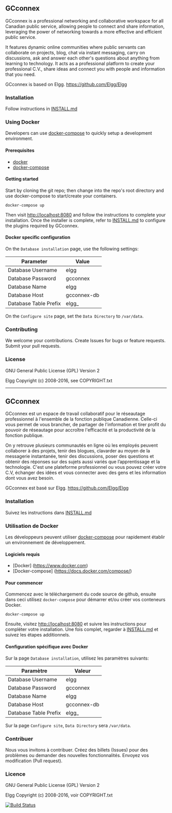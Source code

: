 ## GCconnex 

GCconnex is a professional networking and collaborative workspace for all Canadian public service, allowing people to connect and share information, leveraging the power of networking towards a more effective and efficient public service. 
 
It features dynamic online communities where public servants can collaborate on projects, blog, chat via instant messaging, carry on discussions, ask and answer each other's questions about anything from learning to technology. It acts as a professional platform to create your professional C.V., share ideas and connect you with people and information that you need.

GCconnex is based on Elgg. https://github.com/Elgg/Elgg

### Installation
Follow instructions in [INSTALL.md](https://github.com/tbs-sct/gcconnex/blob/gcconnex/INSTALL.md)

### Using Docker

Developers can use [docker-compose](https://docs.docker.com/compose/) to 
quickly setup a development environment.

#### Prerequisites
* [docker](https://www.docker.com)
* [docker-compose](https://docs.docker.com/compose/)

#### Getting started
Start by cloning the git repo; then change into the repo's root directory and
use docker-compose to start/create your containers.

    docker-compose up

Then visit [http://localhost:8080](http://localhost:8080) and follow the 
instructions to complete your installation.  Once the installer is complete,
refer to 
[INSTALL.md](https://github.com/tbs-sct/gcconnex/blob/gcconnex/INSTALL.md#configure-plugins)
to configure the plugins required by GCconnex. 

#### Docker specific configuration
On the `Database installation` page, use the following settings:

| Parameter             | Value         |
| --------------------- | ------------- |
| Database Username     | elgg          |
| Database Password     | gcconnex      |
| Database Name         | elgg          |
| Database Host         | gcconnex-db   |
| Database Table Prefix | elgg_         |

On the `Configure site` page, set the `Data Directory` to `/var/data`.

### Contributing
We welcome your contributions. Create Issues for bugs or feature requests. Submit your pull requests.

### License
GNU General Public License (GPL) Version 2

Elgg Copyright (c) 2008-2016, see COPYRIGHT.txt

-------------------------------------------------------------------

## GCconnex
GCconnex est un espace de travail collaboratif pour le réseautage professionnel à l'ensemble de la fonction publique Canadienne. Celle-ci vous permet de vous brancher, de partager de l'information et tirer profit du pouvoir de réseautage pour accroître l'efficacité et la productivité de la fonction publique. 
 
On y retrouve plusieurs communautés en ligne où les employés peuvent collaborer à des projets, tenir des blogues, clavarder au moyen de la messagerie instantanée, tenir des discussions, poser des questions et obtenir des réponses sur des sujets aussi variés que l’apprentissage et la technologie. C'est une plateforme professionnel ou vous pouvez créer votre C.V, échanger des idées et vous connecter avec des gens et les information dont vous avez besoin.

GCconnex est basé sur Elgg. https://github.com/Elgg/Elgg

### Installation
Suivez les instructions dans [INSTALL.md](https://github.com/tbs-sct/gcconnex/blob/gcconnex/INSTALL.md)

### Utilisation de Docker

Les développeurs peuvent utiliser 
[docker-compose](https://docs.docker.com/compose/) pour rapidement établir un
environnement de développement.

#### Logiciels requis
* [Docker] (https://www.docker.com)
* [Docker-compose] (https://docs.docker.com/compose/)

#### Pour commencer
Commencez avec le téléchargement du code source de github, ensuite dans ceci
utilisez `docker-compose` pour démarrer et/ou créer vos conteneurs Docker.

    docker-compose up

Ensuite, visitez [http://localhost:8080](http://localhost:8080) et suivre les
instructions pour compléter votre installation.  Une fois complet, regarder à 
[INSTALL.md](https://github.com/tbs-sct/gcconnex/blob/gcconnex/INSTALL.md#configure-plugins)
et suivez les étapes additionnels.

#### Configuration spécifique avec Docker
Sur la page `Database installation`, utilisez les paramètres suivants:

| Paramètre             | Valeur        |
| --------------------- | ------------- |
| Database Username     | elgg          |
| Database Password     | gcconnex      |
| Database Name         | elgg          |
| Database Host         | gcconnex-db   |
| Database Table Prefix | elgg_         |

Sur la page `Configure site`, `Data Directory` sera `/var/data`.

### Contribuer
Nous vous invitons à contribuer.  Créez des billets (Issues) pour des problèmes ou demander des nouvelles fonctionnalités.  Envoyez vos modification (Pull request).

### Licence
GNU General Public License (GPL) Version 2

Elgg Copyright (c) 2008-2016, voir COPYRIGHT.txt

[![Build Status](https://secure.travis-ci.org/tbs-sct/gcconnex.svg?branch=gcconnex)](https://travis-ci.org/tbs-sct/gcconnex)
